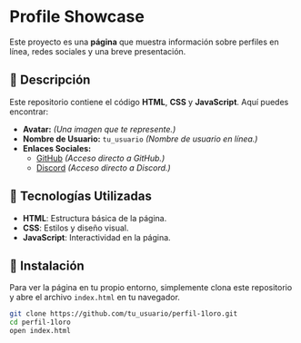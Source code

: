 # Profile Showcase

Este proyecto es una **página** que muestra información sobre perfiles en línea, redes sociales y una breve presentación.

## 🌟 Descripción

Este repositorio contiene el código **HTML**, **CSS** y **JavaScript**. Aquí puedes encontrar:

- **Avatar:** *(Una imagen que te represente.)*
- **Nombre de Usuario:** `tu_usuario` *(Nombre de usuario en línea.)*
- **Enlaces Sociales:**
  - [GitHub](https://github.com/1loro) *(Acceso directo a GitHub.)*
  - [Discord]([https://discord.gg/tu_enlace](https://discord.com/users/267011081380036610)) *(Acceso directo a Discord.)*

## 🚀 Tecnologías Utilizadas

- **HTML**: Estructura básica de la página.
- **CSS**: Estilos y diseño visual.
- **JavaScript**: Interactividad en la página.

## 🔧 Instalación

Para ver la página en tu propio entorno, simplemente clona este repositorio y abre el archivo `index.html` en tu navegador.

```bash
git clone https://github.com/tu_usuario/perfil-1loro.git
cd perfil-1loro
open index.html
